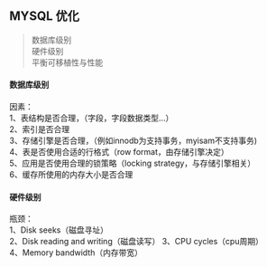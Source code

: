 MYSQL 优化
---

> 数据库级别     
> 硬件级别     
> 平衡可移植性与性能     


#### 数据库级别

因素：   
1、表结构是否合理，（字段，字段数据类型...）    
2、索引是否合理     
3、存储引擎是否合理，（例如innodb为支持事务，myisam不支持事务)    
4、表是否使用合适的行格式（row format，由存储引擎决定）     
5、应用是否使用合理的锁策略（locking strategy，与存储引擎相关）     
6、缓存所使用的内存大小是否合理    


#### 硬件级别

瓶颈：     
1、Disk seeks（磁盘寻址）    
2、Disk reading and writing（磁盘读写）
3、CPU cycles（cpu周期）     
4、Memory bandwidth（内存带宽）

